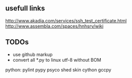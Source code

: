 usefull links
-------------
http://www.akadia.com/services/ssh_test_certificate.html
http://www.assembla.com/spaces/hnhsrv/wiki

TODOs
-----
* use github markup
* convert all *.py to linux utf-8 without BOM

python:
 pylint
 pypy
 psyco
 shed skin
 cython
 gccpy
